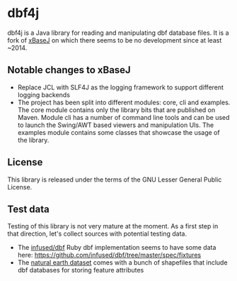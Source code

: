 # dbf4j

dbf4j is a Java library for reading and manipulating dbf database files.
It is a fork of [xBaseJ](https://sourceforge.net/projects/xbasej/) on which
there seems to be no development since at least ~2014.

## Notable changes to xBaseJ

* Replace JCL with SLF4J as the logging framework to support different
  logging backends
* The project has been split into different modules: core, cli and examples.
  The core module contains only the library bits that are published on
  Maven. Module cli has a number of command line tools and can be used to
  launch the Swing/AWT based viewers and manipulation UIs.
  The examples module contains some classes that showcase the usage of the
  library.

## License

This library is released under the terms of the GNU Lesser General Public
License.

## Test data

Testing of this library is not very mature at the moment. As a first step
in that direction, let's collect sources with potential testing data.

* The [infused/dbf](https://github.com/infused/dbf) Ruby dbf implementation
  seems to have some data here:
  https://github.com/infused/dbf/tree/master/spec/fixtures
* The [natural earth dataset](https://github.com/nvkelso/natural-earth-vector)
  comes with a bunch of shapefiles that include dbf databases for storing
  feature attributes
